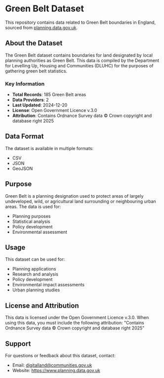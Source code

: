 # Green Belt Dataset

This repository contains data related to Green Belt boundaries in England, sourced from [planning.data.gov.uk](https://www.planning.data.gov.uk/dataset/green-belt).

## About the Dataset

The Green Belt dataset contains boundaries for land designated by local planning authorities as Green Belt. This data is compiled by the Department for Levelling Up, Housing and Communities (DLUHC) for the purposes of gathering green belt statistics.

### Key Information
- **Total Records**: 185 Green Belt areas
- **Data Providers**: 2
- **Last Updated**: 2024-12-20
- **License**: Open Government Licence v.3.0
- **Attribution**: Contains Ordnance Survey data © Crown copyright and database right 2025

## Data Format

The dataset is available in multiple formats:
- CSV
- JSON
- GeoJSON

## Purpose

Green Belt is a planning designation used to protect areas of largely undeveloped, wild, or agricultural land surrounding or neighbouring urban areas. The data is used for:
- Planning purposes
- Statistical analysis
- Policy development
- Environmental assessment

## Usage

This dataset can be used for:
- Planning applications
- Research and analysis
- Policy development
- Environmental impact assessments
- Urban planning studies

## License and Attribution

This data is licensed under the Open Government Licence v.3.0. When using this data, you must include the following attribution:
"Contains Ordnance Survey data © Crown copyright and database right 2025"

## Support

For questions or feedback about this dataset, contact:
- Email: digitalland@communities.gov.uk
- Website: https://www.planning.data.gov.uk 